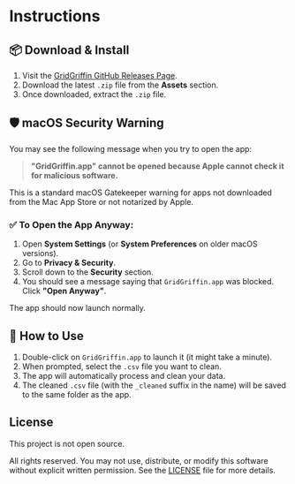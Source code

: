 # Instructions

## 📦 Download & Install

1. Visit the [GridGriffin GitHub Releases Page](https://github.com/oskarnurm/GridGriffin/releases).
2. Download the latest `.zip` file from the **Assets** section.
3. Once downloaded, extract the `.zip` file.

## 🛡 macOS Security Warning

You may see the following message when you try to open the app:

> **"GridGriffin.app" cannot be opened because Apple cannot check it for malicious software.**

This is a standard macOS Gatekeeper warning for apps not downloaded from the Mac App Store or not notarized by Apple.

### ✅ To Open the App Anyway:

1. Open **System Settings** (or **System Preferences** on older macOS versions).
2. Go to **Privacy & Security**.
3. Scroll down to the **Security** section.
4. You should see a message saying that `GridGriffin.app` was blocked. Click **"Open Anyway"**.

The app should now launch normally.

## 🚀 How to Use

1. Double-click on `GridGriffin.app` to launch it (it might take a minute). 
2. When prompted, select the `.csv` file you want to clean.
3. The app will automatically process and clean your data.
4. The cleaned `.csv` file (with the `_cleaned` suffix in the name) will be saved to the same folder as the app.

## License

This project is not open source.

All rights reserved. You may not use, distribute, or modify this software without explicit written permission. See the [LICENSE](./LICENSE) file for more details.

